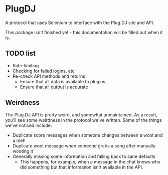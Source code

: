 PlugDJ
======

A protocol that uses Selenium to interface with the Plug.DJ site and API.

This package isn't finished yet - this documentation will be filled out when
it is.

## TODO list

* Rate-limiting
* Checking for failed logins, etc
* Re-check API methods and returns
    * Ensure that all data is available to plugins
    * Ensure that all output is accurate

## Weirdness

The Plug.DJ API is pretty weird, and somewhat unmaintained. As a result, you'll
see some weirdness in the protocol we've written. Some of the things we've noticed
include:

* Duplicate score messages when someone changes between a woot and a meh
* Duplicate woot message when someone grabs a song after manually wooting it
* Generally missing some information and falling back to sane defaults
    * This happens, for example, when a message in the chat knows who did something
      but that information isn't available in the API.
